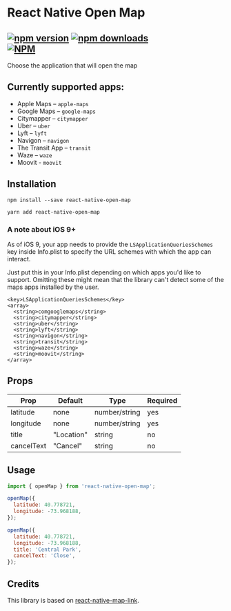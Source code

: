 # React Native Open Map
[![npm version](https://badge.fury.io/js/react-native-open-map.svg)](https://badge.fury.io/js/react-native-open-map) [![npm downloads](https://img.shields.io/npm/dt/react-native-open-map.svg)](https://npm-stat.com/charts.html?package=react-native-open-map)  
[![NPM](https://nodei.co/npm/react-native-open-map.png?downloads=true)](https://nodei.co/npm/react-native-open-map/)
---
Choose the application that will open the map

## Currently supported apps:

* Apple Maps – `apple-maps`
* Google Maps – `google-maps`
* Citymapper – `citymapper`
* Uber – `uber`
* Lyft – `lyft`
* Navigon – `navigon`
* The Transit App – `transit`
* Waze – `waze`
* Moovit - `moovit`

## Installation

```
npm install --save react-native-open-map
```
```
yarn add react-native-open-map
```

### A note about iOS 9+
As of iOS 9, your app needs to provide the `LSApplicationQueriesSchemes` key inside
Info.plist to specify the URL schemes with which the app can interact.

Just put this in your Info.plist depending on which apps you'd like to support.
Omitting these might mean that the library can't detect some of the maps apps installed by the user.

```plist
<key>LSApplicationQueriesSchemes</key>
<array>
  <string>comgooglemaps</string>
  <string>citymapper</string>
  <string>uber</string>
  <string>lyft</string>
  <string>navigon</string>
  <string>transit</string>
  <string>waze</string>
  <string>moovit</string>
</array>
```
## Props
| Prop | Default | Type | Required |
| --- | --- | --- | --- |
| latitude | none | number/string | yes |
| longitude | none | number/string | yes | null |
| title |  "Location" | string | no |
| cancelText | "Cancel" | string | no |

## Usage

```javascript
import { openMap } from 'react-native-open-map';

openMap({
  latitude: 40.778721,
  longitude: -73.968188,
});
```
```javascript
openMap({
  latitude: 40.778721,
  longitude: -73.968188,
  title: 'Central Park',
  cancelText: 'Close',
});
```

## Credits
This library is based on [react-native-map-link](https://github.com/includable/react-native-map-link).
